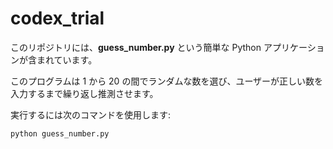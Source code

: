 # codex_trial

このリポジトリには、**guess_number.py** という簡単な Python アプリケーションが含まれています。

このプログラムは 1 から 20 の間でランダムな数を選び、ユーザーが正しい数を入力するまで繰り返し推測させます。

実行するには次のコマンドを使用します:

```bash
python guess_number.py
```
